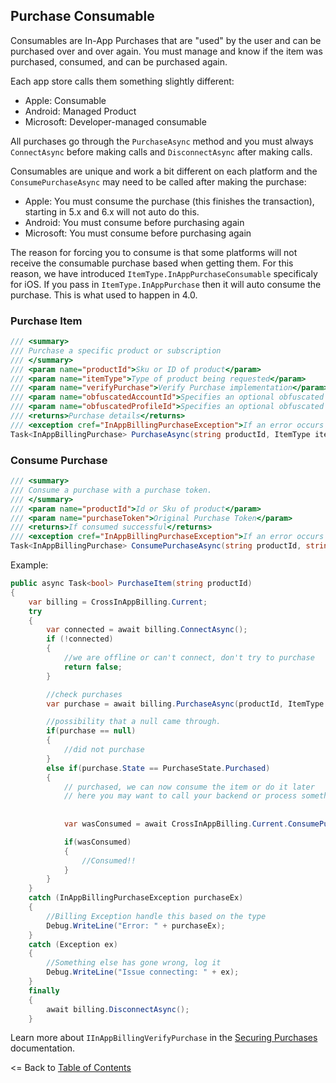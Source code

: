 ## Purchase Consumable

Consumables are In-App Purchases that are "used" by the user and can be purchased over and over again. You must manage and know if the item was purchased, consumed, and can be purchased again.

Each app store calls them something slightly different:
* Apple: Consumable
* Android: Managed Product
* Microsoft: Developer-managed consumable

All purchases go through the `PurchaseAsync` method and you must always `ConnectAsync` before making calls and `DisconnectAsync` after making calls. 

Consumables are unique and work a bit different on each platform and the `ConsumePurchaseAsync` may need to be called after making the purchase:
* Apple: You must consume the purchase (this finishes the transaction), starting in 5.x and 6.x will not auto do this.
* Android: You must consume before purchasing again
* Microsoft: You must consume before purchasing again

The reason for forcing you to consume is that some platforms will not receive the consumable purchase based when getting them. For this reason, we have introduced `ItemType.InAppPurchaseConsumable` specificaly for iOS. If you pass in `ItemType.InAppPurchase` then it will auto consume the purchase. This is what used to happen in 4.0.

### Purchase Item
```csharp
/// <summary>
/// Purchase a specific product or subscription
/// </summary>
/// <param name="productId">Sku or ID of product</param>
/// <param name="itemType">Type of product being requested</param>
/// <param name="verifyPurchase">Verify Purchase implementation</param>
/// <param name="obfuscatedAccountId">Specifies an optional obfuscated string that is uniquely associated with the user's account in your app.</param>
/// <param name="obfuscatedProfileId">Specifies an optional obfuscated string that is uniquely associated with the user's profile in your app.</param>
/// <returns>Purchase details</returns>
/// <exception cref="InAppBillingPurchaseException">If an error occurs during processing</exception>
Task<InAppBillingPurchase> PurchaseAsync(string productId, ItemType itemType, IInAppBillingVerifyPurchase verifyPurchase = null, string obfuscatedAccountId = null, string obfuscatedProfileId = null);
```

### Consume Purchase
```csharp
/// <summary>
/// Consume a purchase with a purchase token.
/// </summary>
/// <param name="productId">Id or Sku of product</param>
/// <param name="purchaseToken">Original Purchase Token</param>
/// <returns>If consumed successful</returns>
/// <exception cref="InAppBillingPurchaseException">If an error occurs during processing</exception>
Task<InAppBillingPurchase> ConsumePurchaseAsync(string productId, string purchaseToken);
```


Example:
```csharp
public async Task<bool> PurchaseItem(string productId)
{
    var billing = CrossInAppBilling.Current;
    try
    {
        var connected = await billing.ConnectAsync();
        if (!connected)
        {
            //we are offline or can't connect, don't try to purchase
            return false;
        }

        //check purchases
        var purchase = await billing.PurchaseAsync(productId, ItemType.InAppPurchaseConsumable);

        //possibility that a null came through.
        if(purchase == null)
        {
            //did not purchase
        }
        else if(purchase.State == PurchaseState.Purchased)
        {
            // purchased, we can now consume the item or do it later
            // here you may want to call your backend or process something in your app.
                        
                
            var wasConsumed = await CrossInAppBilling.Current.ConsumePurchaseAsync(purchase.ProductId, purchase.PurchaseToken);

            if(wasConsumed)
            {
                //Consumed!!
            }
        }
    }
    catch (InAppBillingPurchaseException purchaseEx)
    {
        //Billing Exception handle this based on the type
        Debug.WriteLine("Error: " + purchaseEx);
    }
    catch (Exception ex)
    {
        //Something else has gone wrong, log it
        Debug.WriteLine("Issue connecting: " + ex);
    }
    finally
    {
        await billing.DisconnectAsync();
    }
```

Learn more about `IInAppBillingVerifyPurchase` in the [Securing Purchases](SecuringPurchases.md) documentation.


<= Back to [Table of Contents](README.md)
